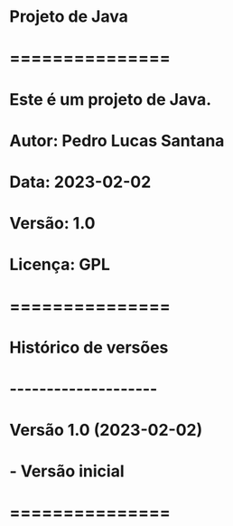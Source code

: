 # Projeto de Java
# ===============
#
# Este é um projeto de Java.
#
# Autor: Pedro Lucas Santana
# Data: 2023-02-02
# Versão: 1.0
#
# Licença: GPL
# ===============
#
# Histórico de versões
# --------------------
# Versão 1.0 (2023-02-02)
# - Versão inicial
#
# ===============
#

